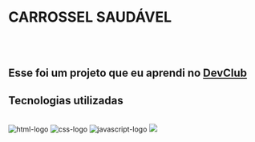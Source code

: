 <h1>CARROSSEL SAUDÁVEL</h1>
<br>
<br>
<h2>Esse foi um projeto que eu aprendi no <a href="https://rodolfomori.com.br/devclub">DevClub</a></h2>
<h2>Tecnologias utilizadas</h2>
<br>
<img src="https://img.shields.io/badge/HTML5-E34F26?style=for-the-badge&logo=html5&logoColor=white" alt="html-logo" />
<img src="https://img.shields.io/badge/CSS3-1572B6?style=for-the-badge&logo=css3&logoColor=white" alt="css-logo" />
<img src="https://img.shields.io/badge/JavaScript-F7DF1E?style=for-the-badge&logo=javascript&logoColor=black" alt="javascript-logo" />


<img src="https://github.com/DennisDev2911/CARROSEL-ALIMENTOS/blob/main/tutorial-smoothi-bowl/youtube-smoothi-bowl/assets/CARROSSEL%20SAUD%C3%81VEL.JPG?raw=true" />

